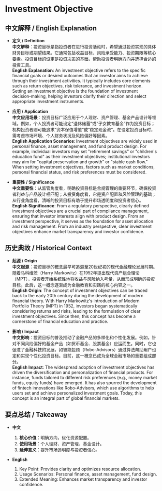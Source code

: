 # Investment Objective

## 中文解释 / English Explanation

* **定义 / Definition**  
  **中文解释**：投资目标是指投资者在进行投资活动时，希望通过投资实现的具体财务目标或期望结果。它通常包括收益目标、风险承受能力、投资期限等核心要素。投资目标的设定是投资决策的基础，帮助投资者明确方向并选择合适的投资工具。  
  **English Explanation**: An investment objective refers to the specific financial goals or desired outcomes that an investor aims to achieve through their investment activities. It typically includes core elements such as return objectives, risk tolerance, and investment horizon. Setting an investment objective is the foundation of investment decision-making, helping investors clarify their direction and select appropriate investment instruments.

* **应用 / Application**  
  **中文应用场景**：投资目标广泛应用于个人理财、资产管理、基金产品设计等领域。例如，个人投资者可能设定“退休储蓄”或“子女教育基金”作为投资目标；机构投资者则可能追求“资本保值增值”或“稳定现金流”。在设定投资目标时，需考虑市场环境、个人财务状况及风险偏好等因素。  
  **English Application Scenarios**: Investment objectives are widely used in personal finance, asset management, and fund product design. For example, individual investors may set "retirement savings" or "children's education fund" as their investment objectives; institutional investors may aim for "capital preservation and growth" or "stable cash flow." When setting investment objectives, factors such as market conditions, personal financial status, and risk preferences must be considered.

* **重要性 / Significance**  
  **中文重要性**：从监管角度看，明确投资目标是合规管理的重要环节，确保投资者利益与产品设计相匹配；从投资角度看，它是资产配置和风险管理的基础；从行业角度看，清晰的投资目标有助于提升市场透明度和投资者信心。  
  **English Significance**: From a regulatory perspective, clearly defined investment objectives are a crucial part of compliance management, ensuring that investor interests align with product design. From an investment perspective, it serves as the foundation for asset allocation and risk management. From an industry perspective, clear investment objectives enhance market transparency and investor confidence.

## 历史典故 / Historical Context

* **起源 / Origin**  
  **中文起源**：投资目标的概念最早可追溯至20世纪初的现代金融理论发展时期。随着马科维茨（Harry Markowitz）在1952年提出现代资产组合理论（MPT），投资者开始系统性地将收益与风险纳入考量，从而形成明确的投资目标。此后，这一概念逐渐成为金融教育和实践的核心内容之一。  
  **English Origin**: The concept of investment objectives can be traced back to the early 20th century during the development of modern financial theory. With Harry Markowitz's introduction of Modern Portfolio Theory (MPT) in 1952, investors began systematically considering returns and risks, leading to the formulation of clear investment objectives. Since then, this concept has become a cornerstone of financial education and practice.

* **影响 / Impact**  
  **中文影响**：投资目标的普及推动了金融产品的多样化和个性化发展。例如，针对不同风险偏好的基金产品（如货币基金、股票基金）应运而生。同时，它也促进了金融科技的发展，如智能投顾（Robo-Advisors）通过算法帮助用户设定和实现个性化投资目标。目前，这一概念已成为全球金融市场的重要组成部分。  
  **English Impact**: The widespread adoption of investment objectives has driven the diversification and personalization of financial products. For instance, funds tailored to different risk preferences (e.g., money market funds, equity funds) have emerged. It has also spurred the development of fintech innovations like Robo-Advisors, which use algorithms to help users set and achieve personalized investment goals. Today, this concept is an integral part of global financial markets.

## 要点总结 / Takeaway

* **中文**  
  1. **核心价值**：明确方向，优化资源配置。
  2. **使用场景**：个人理财、资产管理、基金设计。
  3. **延伸意义**：提升市场透明度与投资者信心。

* **English**  
  1. Key Point: Provides clarity and optimizes resource allocation.
  2. Usage Scenarios: Personal finance, asset management, fund design.
  3. Extended Meaning: Enhances market transparency and investor confidence.